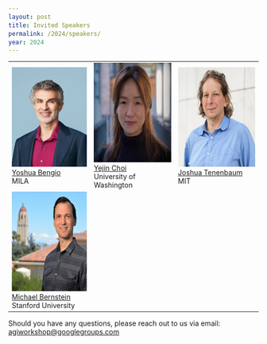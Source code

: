 ```yaml
---
layout: post
title: Invited Speakers
permalink: /2024/speakers/
year: 2024
---
```


<table>
  <tr>
    <td> 
      <img src="/images/people/YoshuaBengio.jpg?raw=true" alt="1" width=auto height=200px><br/>
      <a href="https://yoshuabengio.org">Yoshua Bengio</a><br/>
      MILA
    </td>
    <td> 
      <img src="/images/people/YejinChoi.jpg?raw=true" alt="1" width=auto height=200px><br/>
      <a href="https://homes.cs.washington.edu/~yejin/">Yejin Choi</a><br/>
      University of Washington
    </td>
    <td> 
      <img src="/images/people/JoshuaTenenbaum.jpg?raw=true" alt="1" width=auto height=200px><br/>
      <a href="https://web.mit.edu/cocosci/josh.html">Joshua Tenenbaum</a><br/>
      MIT
    </td>
  <tr>
  <tr>
    <td> 
      <img src="/images/people/MichaelBernstein.jpg?raw=true" alt="1" width=auto height=200px><br/>
      <a href="https://profiles.stanford.edu/michael-bernstein">Michael Bernstein</a><br/>
      Stanford University
    </td>
  </tr>  
</table>


Should you have any questions, please reach out to us via email:<br>
[agiworkshop@googlegroups.com](mailto:agiworkshop@googlegroups.com)
